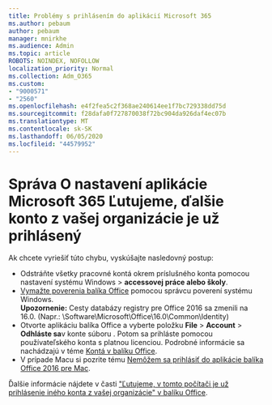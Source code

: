 ```yaml
---
title: Problémy s prihlásením do aplikácií Microsoft 365
ms.author: pebaum
author: pebaum
manager: mnirkhe
ms.audience: Admin
ms.topic: article
ROBOTS: NOINDEX, NOFOLLOW
localization_priority: Normal
ms.collection: Adm_O365
ms.custom:
- "9000571"
- "2560"
ms.openlocfilehash: e4f2fea5c2f368ae240614ee1f7bc729338dd75d
ms.sourcegitcommit: f28dafa0f727870038f72bc904da926daf4ec07b
ms.translationtype: MT
ms.contentlocale: sk-SK
ms.lasthandoff: 06/05/2020
ms.locfileid: "44579952"
---
```

# <a name="fixing-the-microsoft-365-apps-sorry-another-account-from-your-organization-is-already-signed-in-message"></a>Správa O nastavení aplikácie Microsoft 365 Ľutujeme, ďalšie konto z vašej organizácie je už prihlásený

Ak chcete vyriešiť túto chybu, vyskúšajte nasledovný postup:

- Odstráňte všetky pracovné kontá okrem príslušného konta pomocou nastavení systému Windows > **accessovej práce alebo školy**.
- [Vymažte poverenia balíka Office](https://docs.microsoft.com/office/troubleshoot/error-messages/another-account-already-signed-in#step-3-clear-cached-credentials-on-the-computer) pomocou správcu poverení systému Windows.<br/>
    **Upozornenie:** Cesty databázy registry pre Office 2016 sa zmenili na 16.0. (Napr.: \Software\Microsoft\Office\16.0\Common\Identity\)
- Otvorte aplikáciu balíka Office a vyberte položku **File**  >  **Account**  >  **Odhláste sa**v konte súboru . Potom sa prihláste pomocou používateľského konta s platnou licenciou. Podrobné informácie sa nachádzajú v téme [Kontá v balíku Office](https://support.office.com/article/accounts-in-office-628ea040-f265-49de-b986-be09c3ebf8a9).
- V prípade Macu si pozrite tému [Nemôžem sa prihlásiť do aplikácie balíka Office 2016 pre Mac](https://docs.microsoft.com/office365/troubleshoot/authentication/sign-in-to-office-2016-for-mac-fail).

Ďalšie informácie nájdete v časti ["Ľutujeme, v tomto počítači je už prihlásenie iného konta z vašej organizácie" v balíku Office](https://docs.microsoft.com/office/troubleshoot/error-messages/another-account-already-signed-in).